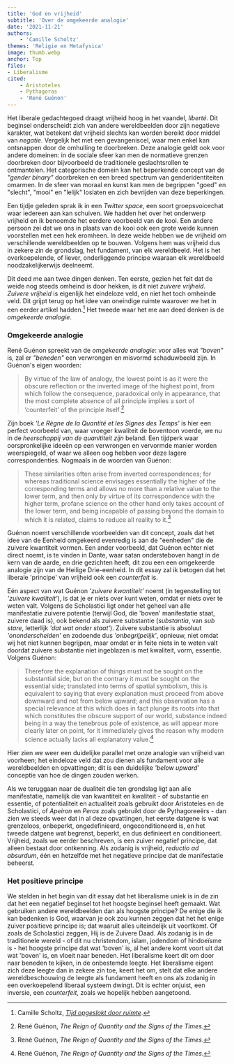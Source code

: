 ```yaml
---
title: 'God en vrijheid'
subtitle: 'Over de omgekeerde analogie'
date: '2021-11-21'
authors:
    - 'Camille Scholtz'
themes: 'Religie en Metafysica'
image: thumb.webp
anchor: Top
files:
- Liberalisme
cited:
    - Aristoteles
    - Pythagoras
    - 'René Guénon'
---
```


Het liberale gedachtegoed draagt vrijheid hoog in het vaandel, *liberté*. Dit beginsel onderscheidt zich van andere wereldbeelden door zijn negatieve karakter, wat betekent dat vrijheid slechts kan worden bereikt door middel van *negatie*. Vergelijk het met een gevangeniscel, waar men enkel kan ontsnappen door de omhulling te doorbreken. Deze analogie geldt ook voor andere domeinen: in de sociale sfeer kan men de normatieve grenzen doorbreken door bijvoorbeeld de traditionele geslachtsrollen te ontmantelen. Het categorische domein kan het beperkende concept van de *"gender binary"* doorbreken en een breed spectrum van genderidentiteiten omarmen. In de sfeer van moraal en kunst kan men de begrippen "goed" en "slecht", "mooi" en "lelijk" loslaten en zich bevrijden van deze beperkingen.

Een tijdje geleden sprak ik in een _Twitter space_, een soort groepsvoicechat waar iedereen aan kan schuiven. We hadden het over het onderwerp vrijheid en ik benoemde het eerdere voorbeeld van de kooi. Een andere persoon zei dat we ons in plaats van de kooi ook een grote weide kunnen voorstellen met een hek eromheen. In deze weide hebben we de vrijheid om verschillende wereldbeelden op te bouwen. Volgens hem was vrijheid dus in zekere zin de grondslag, het fundament, van elk wereldbeeld. Het is het overkoepelende, of liever, onderliggende principe waaraan elk wereldbeeld noodzakelijkerwijs deelneemt.

Dit deed me aan twee dingen denken. Ten eerste, gezien het feit dat de weide nog steeds omheind is door hekken, is dit niet _zuivere vrijheid_. _Zuivere vrijheid_ is eigenlijk het eindeloze veld, en niet het toch omheinde veld. Dit grijpt terug op het idee van oneindige ruimte waarover we het in een eerder artikel hadden.[^1] Het tweede waar het me aan deed denken is de _omgekeerde analogie_.


### Omgekeerde analogie

René Guénon spreekt van de _omgekeerde analogie_: voor alles wat _"boven"_ is, zal er _"beneden"_ een verwrongen en misvormd schaduwbeeld zijn. In Guénon's eigen woorden:

>By virtue of the law of analogy, the lowest point is as it were the obscure reflection or the inverted image of the highest point, from which follow the consequence, paradoxical only in appearance, that the most complete absence of all principle implies a sort of ‘counterfeit’ of the principle itself.[^2]

Zijn boek _'Le Règne de la Quantité et les Signes des Temps'_ is hier een perfect voorbeeld van, waar vroeger kwaliteit de boventoon voerde, we nu in de _heerschappij van de quanititeit zijn_ beland. Een tijdperk waar oorspronkelijke ideeën op een verwrongen en vervormde manier worden weerspiegeld, of waar we alleen oog hebben voor deze lagere correspondenties. Nogmaals in de woorden van Guénon:

>These similarities often arise from inverted correspondences; for whereas traditional science envisages essentially the higher of the corresponding terms and allows no more than a relative value to the lower term, and then only by virtue of its correspondence with the higher term, profane science on the other hand only takes account of the lower term, and being incapable of passing beyond the domain to which it is related, claims to reduce all reality to it.[^2]

Guénon noemt verschillende voorbeelden van dit concept, zoals dat het idee van de Eenheid omgekeerd evenredig is aan de "eenheden" die de zuivere kwantiteit vormen. Een ander voorbeeld, dat Guénon echter niet direct noemt, is te vinden in Dante, waar satan ondersteboven hangt in de kern van de aarde, en drie gezichten heeft, dit zou een een omgekeerde analogie zijn van de Heilige Drie-eenheid. In dit essay zal ik betogen dat het liberale 'principe' van vrijheid ook een _counterfeit_ is.

Eén aspect van wat Guénon _'zuivere kwantiteit'_ noemt (in tegenstelling tot _'zuivere kwaliteit'_), is dat je er niets over kunt weten, omdat er niets over te weten valt. Volgens de Scholastici ligt onder het geheel van alle manifestatie zuivere potentie (terwijl God, die 'boven' manifestatie staat, zuivere daad is), ook bekend als zuivere substantie (_substantia_, van _sub stare_, letterlijk _'dat wat onder staat'_). Zuivere substantie is absoluut _'ononderscheiden'_ en zodoende dus _'onbegrijpelijk'_, opnieuw, niet omdat wij het niet kunnen begrijpen, maar omdat er in feite niets in te weten valt doordat zuivere substantie niet ingeblazen is met kwaliteit, vorm, essentie. Volgens Guénon:

>Therefore the explanation of things must not be sought on the substantial side, but on the contrary it must be sought on the essential side; translated into terms of spatial symbolism, this is equivalent to saying that every explanation must proceed from above downward and not from below upward; and this observation has a special relevance at this which does in fact plunge its roots into that which constitutes the obscure support of our world, substance indeed being in a way the tenebrous pole of existence, as will appear more clearly later on point, for it immediately gives the reason why modern science actually lacks all explanatory value.[^2]

Hier zien we weer een duidelijke parallel met onze analogie van vrijheid van voorheen; het eindeloze veld dat zou dienen als fundament voor alle wereldbeelden en opvattingen; dit is een duidelijke _'below upward'_ conceptie van hoe de dingen zouden werken.

Als we teruggaan naar de dualiteit die ten grondslag ligt aan alle manifestatie, namelijk die van kwantiteit en kwaliteit - of substantie en essentie, of potentialiteit en actualiteit zoals gebruikt door Aristoteles en de Scholastici, of _Apeiron_ en _Peras_ zoals gebruikt door de Pythagoreeërs - dan zien we steeds weer dat in al deze opvattingen, het eerste datgene is wat grenzeloos, onbeperkt, ongedefinieerd, ongeconditioneerd is, en het tweede datgene wat begrenst, beperkt, en dus definieert en conditioneert. Vrijheid, zoals we eerder beschreven, is een zuiver negatief principe, dat alleen bestaat door ontkenning. Als zodanig is vrijheid, _reductio ad absurdum_, één en hetzelfde met het negatieve principe dat de manifestatie beheerst.


### Het positieve principe

We stelden in het begin van dit essay dat het liberalisme uniek is in de zin dat het een negatief beginsel tot het hoogste beginsel heeft gemaakt. Wat gebruiken andere wereldbeelden dan als hoogste principe? De enige die ik kan bedenken is God, waarvan je ook zou kunnen zeggen dat het het enige zuiver positieve principe is; dat waaruit alles uiteindelijk uit voortkomt. Of zoals de Scholastici zeggen, Hij is de Zuivere Daad. Als zodanig is in de traditionele wereld - of dit nu christendom, islam, jodendom of hindoeïsme is - het hoogste principe dat wat 'boven' is, al het andere komt voort uit dat wat 'boven' is, en vloeit naar beneden.  Het liberalisme keert dit om door naar beneden te kijken, in de onbestemde leegte. Het liberalisme eigent zich deze leegte dan in zekere zin toe, keert het om, stelt dat elke andere wereldbeschouwing de leegte als fundament heeft en ons als zodanig in een overkoepelend liberaal systeem dwingt. Dit is echter onjuist, een inversie, een _counterfeit_, zoals we hopelijk hebben aangetoond.


[^1]: Camille Scholtz, _[Tijd opgeslokt door ruimte](https://reactionair.nl/artikelen/tijd-opgeslokt-door-ruimte/)_.
[^2]: René Guénon, _The Reign of Quantity and the Signs of the Times_.
